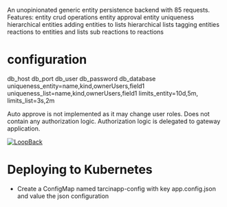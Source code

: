 An unopinionated generic entity persistence backend with 85 requests. Features:
entity crud operations
entity approval
entity uniqueness
hierarchical entities
adding entities to lists
hierarchical lists
tagging entities
reactions to entities and lists
sub reactions to reactions

# configuration
db_host
db_port
db_user
db_password
db_database
uniqueness_entity=name,kind,ownerUsers,field1
uniqueness_list=name,kind,ownerUsers,field1
limits_entity=10d,5m,
limits_list=3s,2m

Auto approve is not implemented as it may change user roles. Does not contain any authorization logic. Authorization logic is delegated to gateway application.



[![LoopBack](https://github.com/strongloop/loopback-next/raw/master/docs/site/imgs/branding/Powered-by-LoopBack-Badge-(blue)-@2x.png)](http://loopback.io/)

# Deploying to Kubernetes
* Create a ConfigMap named tarcinapp-config with key app.config.json and value the json configuration
